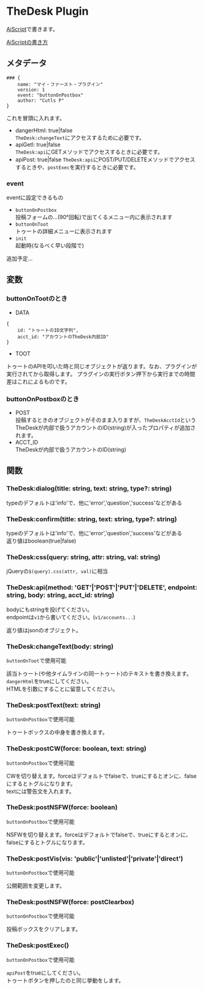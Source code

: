 # TheDesk Plugin

[AiScript](https://github.com/syuilo/aiscript)で書きます。

[AiScriptの書き方](https://github.com/syuilo/aiscript/blob/master/docs/get-started.md)

## メタデータ
```
### {
    name: "マイ・ファースト・プラグイン"
    version: 1
    event: "buttonOnPostbox"
    author: "Cutls P"
}
```
これを冒頭に入れます。

* dangerHtml: true|false  
`TheDesk:changeText`にアクセスするために必要です。
* apiGetl: true|false  
`TheDesk:api`にGETメソッドでアクセスするときに必要です。
* apiPost: true|false
`TheDesk:api`にPOST/PUT/DELETEメソッドでアクセスするときや、`postExec`を実行するときに必要です。

### event

eventに設定できるもの

* `buttonOnPostbox`  
投稿フォームの…(90°回転)で出てくるメニュー内に表示されます
* `buttonOnToot`  
トゥートの詳細メニューに表示されます
* `init`  
起動時(なるべく早い段階で)

追加予定…

## 変数

### buttonOnTootのとき

* DATA  
```
{
    id: "トゥートのID文字列",
    acct_id: "アカウントのTheDesk内部ID"
}
```
* TOOT

トゥートのAPIを叩いた時と同じオブジェクトが返ります。なお、プラグインが実行されてから取得します。
プラグインの実行ボタン押下から実行までの時間差はこれによるものです。

### buttonOnPostboxのとき

* POST  
投稿するときのオブジェクトがそのまま入りますが、`TheDeskAcctId`というTheDeskが内部で扱うアカウントのID(string)が入ったプロパティが追加されます。
* ACCT_ID  
TheDeskが内部で扱うアカウントのID(string)


## 関数

### TheDesk:dialog(title: string, text: string, type?: string)
typeのデフォルトは'info'で、他に'error','question','success'などがある

### TheDesk:confirm(title: string, text: string, type?: string)
typeのデフォルトは'info'で、他に'error','question','success'などがある  
返り値はboolean(true|false)

### TheDesk:css(query: string, attr: string, val: string)
jQueryの`$(query).css(attr, val)`に相当

### TheDesk:api(method: 'GET'|'POST'|'PUT'|'DELETE', endpoint: string, body: string, acct_id: string)
bodyにもstringを投げてください。  
endpointは`v1`から書いてください。(`v1/accounts...`)

返り値はjsonのオブジェクト。

### TheDesk:changeText(body: string)
`buttonOnToot`で使用可能

該当トゥート(や他タイムラインの同一トゥート)のテキストを書き換えます。  
`dangerHtml`をtrueにしてください。  
HTMLを引数にすることに留意してください。

### TheDesk:postText(text: string)
`buttonOnPostbox`で使用可能

トゥートボックスの中身を書き換えます。

### TheDesk:postCW(force: boolean, text: string)
`buttonOnPostbox`で使用可能

CWを切り替えます。forceはデフォルトでfalseで、trueにするとオンに、falseにするとトグルになります。  
textには警告文を入れます。

### TheDesk:postNSFW(force: boolean)
`buttonOnPostbox`で使用可能

NSFWを切り替えます。forceはデフォルトでfalseで、trueにするとオンに、falseにするとトグルになります。

### TheDesk:postVis(vis: 'public'|'unlisted'|'private'|'direct')
`buttonOnPostbox`で使用可能

公開範囲を変更します。

### TheDesk:postNSFW(force: postClearbox)
`buttonOnPostbox`で使用可能

投稿ボックスをクリアします。

### TheDesk:postExec()
`buttonOnPostbox`で使用可能

`apiPost`をtrueにしてください。  
トゥートボタンを押したのと同じ挙動をします。